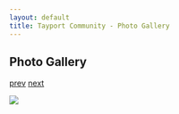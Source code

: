 ```yaml
---
layout: default
title: Tayport Community - Photo Gallery
---
```

## Photo Gallery

[prev](http://tayport.org.uk/photo/286) [next](http://tayport.org.uk/photo/288)

![ ](http://tayport.org.uk/media/287.jpg " ")

